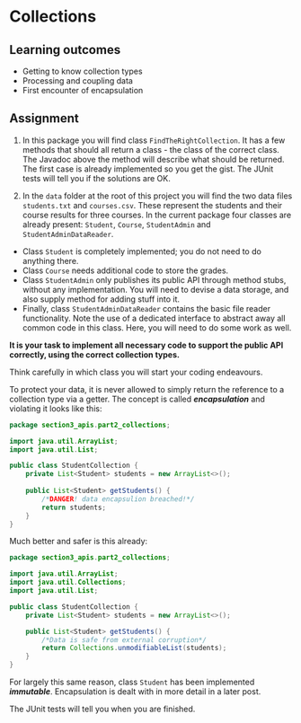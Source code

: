 # Collections

## Learning outcomes
* Getting to know collection types 
* Processing and coupling data
* First encounter of encapsulation



## Assignment 

1. In this package you will find class `FindTheRightCollection`. 
It has a few methods that should all return a class - the class of the correct 
class. The Javadoc above the method will describe what should be returned.
The first case is already implemented so you get the gist.
The JUnit tests will tell you if the solutions are OK.

2. In the `data` folder at the root of this project you will find the two data files `students.txt` and `courses.csv`. 
These represent the students and their course results for three courses. 
In the current package four classes are already present: `Student`, `Course`, `StudentAdmin` and `StudentAdminDataReader`.  
 
- Class `Student` is completely implemented; you do not need to do anything there.   
- Class `Course` needs additional code to store the grades.  
- Class `StudentAdmin` only publishes its public API through method stubs, without any implementation. You will need to devise a data storage, and also supply method for adding stuff into it. 
- Finally, class `StudentAdminDataReader` contains the basic file reader functionality. Note the use of a dedicated interface to abstract away all common code in this class. Here, you will need to do some work as well.
    
**It is your task to implement all necessary code to support the public API correctly, using the correct collection types.**

Think carefully in which class you will start your coding endeavours.

To protect your data, it is never allowed to simply return the reference to a collection type via a getter. The concept is called **_encapsulation_** and violating it looks like this:

```java
package section3_apis.part2_collections;

import java.util.ArrayList;
import java.util.List;

public class StudentCollection {
    private List<Student> students = new ArrayList<>();
    
    public List<Student> getStudents() {
        /*DANGER! data encapsulion breached!*/
        return students;
    }
}
```

Much better and safer is this already:

```java
package section3_apis.part2_collections;

import java.util.ArrayList;
import java.util.Collections;
import java.util.List;

public class StudentCollection {
    private List<Student> students = new ArrayList<>();

    public List<Student> getStudents() {
        /*Data is safe from external corruption*/
        return Collections.unmodifiableList(students);
    }
}
```

For largely this same reason, class `Student` has been implemented **_immutable_**.
Encapsulation is dealt with in more detail in a later post.

The JUnit tests will tell you when you are finished.
